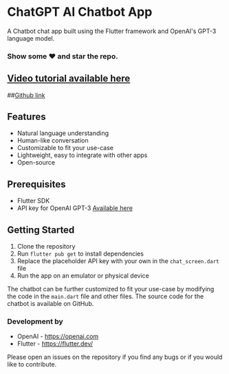 # ChatGPT AI Chatbot App


<p>
A Chatbot chat app built using the Flutter framework and OpenAI's GPT-3 language model.
</p>

### Show some :heart: and star the repo.

## [Video tutorial available here](https://youtu.be/94JmNb1IhX0)

##[Github link](https://github.com/iampawan/ChatGPT-Flutter-AIChatBot)

## Features

- Natural language understanding
- Human-like conversation
- Customizable to fit your use-case
- Lightweight, easy to integrate with other apps
- Open-source

## Prerequisites

- Flutter SDK
- API key for OpenAI GPT-3 [Available here](https://beta.openai.com/account/api-keys)

## Getting Started

1. Clone the repository
2. Run `flutter pub get` to install dependencies
3. Replace the placeholder API key with your own in the `chat_screen.dart` file
4. Run the app on an emulator or physical device

The chatbot can be further customized to fit your use-case by modifying the code in the `main.dart` file and other files. The source code for the chatbot is available on GitHub.

### Development by

- OpenAI - https://openai.com
- Flutter - https://flutter.dev/

Please open an issues on the repository if you find any bugs or if you would like to contribute.

